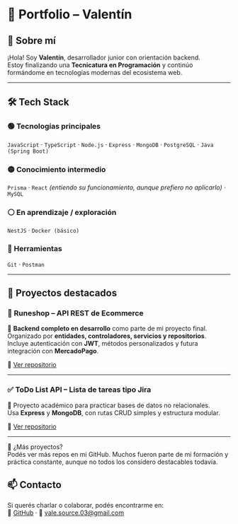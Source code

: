 # 🧠 Portfolio – Valentín

## 👋 Sobre mí

¡Hola! Soy **Valentín**, desarrollador junior con orientación backend.  
Estoy finalizando una **Tecnicatura en Programación** y continúo formándome en tecnologías modernas del ecosistema web.

---

## 🛠 Tech Stack

### 🟢 Tecnologías principales
`JavaScript` · `TypeScript` · `Node.js` · `Express` · `MongoDB` · `PostgreSQL` · `Java (Spring Boot)`

### 🟡 Conocimiento intermedio
`Prisma` · `React` *(entiendo su funcionamiento, aunque prefiero no aplicarlo)* · `MySQL`

### ⚪ En aprendizaje / exploración
`NestJS` · `Docker (básico)`

### 🔧 Herramientas
`Git` · `Postman`

---

## 🚀 Proyectos destacados

### 🛒 Runeshop – API REST de Ecommerce
📌 **Backend completo en desarrollo** como parte de mi proyecto final.  
Organizado por **entidades, controladores, servicios y repositorios**.  
Incluye autenticación con **JWT**, métodos personalizados y futura integración con **MercadoPago**.

🔗 [Ver repositorio](https://github.com/Vale-source/Runeshop/tree/backend)

---

### ✅ ToDo List API – Lista de tareas tipo Jira
📌 Proyecto académico para practicar bases de datos no relacionales.  
Usa **Express** y **MongoDB**, con rutas CRUD simples y estructura modular.

🔗 [Ver repositorio](https://github.com/Vale-source/Lab-IV/tree/main/toDoListApi)

---

📂 ¿Más proyectos?  
Podés ver más repos en mi GitHub. Muchos fueron parte de mi formación y práctica constante, aunque no todos los considero destacables todavía.

## 📫 Contacto

Si querés charlar o colaborar, podés encontrarme en:  
📁 [GitHub](https://github.com/Vale-source) · 📧 vale.source.03@gmail.com

